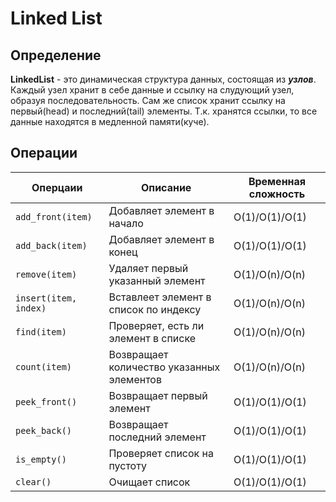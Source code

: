 # Linked List

## Определение
**LinkedList** - это динамическая структура данных, состоящая из ***узлов***. Каждый узел хранит в себе данные и ссылку на слудующий узел, образуя последовательность. 
Сам же список хранит ссылку на первый(head) и последний(tail) элементы. Т.к. хранятся ссылки, то все данные находятся в медленной памяти(куче).

## Операции
| Оперцаии                      | Описание                                  | Временная сложность |
|-------------------------------|-------------------------------------------|---------------------|
| ```add_front(item)```         | Добавляет элемент в начало                | O(1)/O(1)/O(1)      |
| ```add_back(item)```          | Добавляет элемент в конец                 | O(1)/O(1)/O(1)      |
| ```remove(item)```            | Удаляет первый указанный элемент          | O(1)/O(n)/O(n)      |
| ```insert(item, index)```     | Вставлеет элемент в список по индексу     | O(1)/O(n)/O(n)      |
| ```find(item)```              | Проверяет, есть ли элемент в списке       | O(1)/O(n)/O(n)      |
| ```count(item)```             | Возвращает количество указанных элементов | O(1)/O(n)/O(n)      |
| ```peek_front()```            | Возвращает первый элемент                 | O(1)/O(1)/O(1)      |
| ```peek_back()```             | Возвращает последний элемент              | O(1)/O(1)/O(1)      |
| ```is_empty()```              | Проверяет список на пустоту               | O(1)/O(1)/O(1)      |
| ```clear()```                 | Очищает список                            | O(1)/O(1)/O(1)      |


